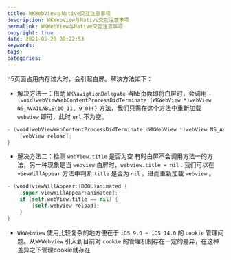 ```yaml
---
title: WKWebView与Native交互注意事项
description: WKWebView与Native交互注意事项
permalink: WKWebView与Native交互注意事项
copyright: true
date: 2021-05-20 09:22:53
keywords:
tags:
categories:
---
```


h5页面占用内存过大时，会引起白屏。解决方法如下：

+ 解决方法一：借助 `WKNavigtionDelegate`
当h5页面即将白屏时，会调用 `- (void)webViewWebContentProcessDidTerminate:(WKWebView *)webView NS_AVAILABLE(10_11, 9_0){}` 方法，我们只需在这个方法中重新加载 `webview` 即可，此时 `url` 不为空。

```Swift
- (void)webViewWebContentProcessDidTerminate:(WKWebView *)webView NS_AVAILABLE(10_11, 9_0){
    [webView reload];
}
```

+ 解决方法二：检测 `webView.title` 是否为空
有时白屏不会调用方法一的方法，另一种现象是当 `webview` 白屏时，`webview.title = nil` . 我们可以在 `viewWillAppear` 方法中判断 `title` 是否为 `nil` 。进而重新加载 `webview` 。

```Swift
- (void)viewWillAppear:(BOOL)animated {
    [super viewWillAppear:animated];
    if (self.webView.title == nil) {        
        [self.webView reload];
    }
}
```

+ `WkWebview` 使用比较复杂的地方便在于 `iOS 9.0 ~ iOS 14.0` 的 `cookie` 管理问题。从`WKWebview` 引入到目前对 `cookie` 的管理机制存在一定的差异，在这种差异之下管理cookie就存在